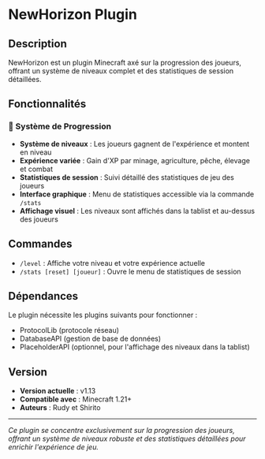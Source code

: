 # NewHorizon Plugin

## Description
NewHorizon est un plugin Minecraft axé sur la progression des joueurs, offrant un système de niveaux complet et des statistiques de session détaillées.

## Fonctionnalités

### 🎯 Système de Progression
- **Système de niveaux** : Les joueurs gagnent de l'expérience et montent en niveau
- **Expérience variée** : Gain d'XP par minage, agriculture, pêche, élevage et combat
- **Statistiques de session** : Suivi détaillé des statistiques de jeu des joueurs
- **Interface graphique** : Menu de statistiques accessible via la commande `/stats`
- **Affichage visuel** : Les niveaux sont affichés dans la tablist et au-dessus des joueurs

## Commandes
- `/level` : Affiche votre niveau et votre expérience actuelle
- `/stats [reset] [joueur]` : Ouvre le menu de statistiques de session

## Dépendances
Le plugin nécessite les plugins suivants pour fonctionner :
- ProtocolLib (protocole réseau)
- DatabaseAPI (gestion de base de données)
- PlaceholderAPI (optionnel, pour l'affichage des niveaux dans la tablist)

## Version
- **Version actuelle** : v1.13
- **Compatible avec** : Minecraft 1.21+
- **Auteurs** : Rudy et Shirito

---

*Ce plugin se concentre exclusivement sur la progression des joueurs, offrant un système de niveaux robuste et des statistiques détaillées pour enrichir l'expérience de jeu.*